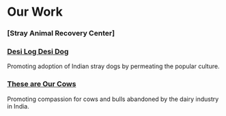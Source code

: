 <!--

Title: Our initiatives to help animals and other people who help animals.

-->

Our Work
=========

### [Stray Animal Recovery Center]
<!-- [Stray Animal Recovery Center](/?p=recovery)-->

### [Desi Log Desi Dog]( /?p=desilogdesidog )
Promoting adoption of Indian stray dogs by permeating the popular culture.

### [These are Our Cows]( ?p=ourcows)
Promoting compassion for cows and bulls abandoned by the dairy industry in India.

<!--

### Treat on Street
Helping stray animals on the streer

### Cow products

### ad agency

### network for good

### 52 habits book

### Activists for Animals
Network


-------------------------

-->

